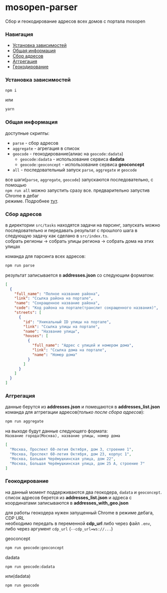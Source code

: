 # mosopen-parser

Сбор и геокодирование адресов всех домов с портала mosopen

### Навигация

- [Установка зависимостей](#установка-зависимостей)
- [Общая информация](#общая-информация)
- [Сбор адресов](#сбор-адресов)
- [Аггрегация](#аггрегация)
- [Геокодирование](#геокодирование)

### Установка зависимостей
```bash
npm i
```

или

```bash
yarn
```

### Общая информация

доступные скрипты:
- `parse` - сбор адресов
- `aggregate` - агрегация в список
- `geocode` - геокодирование(алиас на `geocode:dadata`)
  - `geocode:dadata` - использование сервиса **dadata**
  - `geocode:geoconcept` - использование сервиса **geoconcept**
- `all` - последовательный запуск `parse`, `aggregate` и `geocode`

все шаги(`parse`, `aggregate`, `geocode`) запускаются последовательно, с помощью   
`npm run all` можно запустить сразу все. предварительно запустив Chrome в дебаг   
режиме. Подробнее [тут](#геокодирование).


### Сбор адресов

в директории `src/tasks` находятся задачи на парсинг, запускать можно
последовательно и передавать результат с прошлого шага в следующую задачу
как сделано в `src/index.ts`.   
собрать регионы -> собрать улицы региона -> собрать дома на этих улицах   

команда для парсинга всех адресов:
```bash
npm run parse
```

результат записывается в **addresses.json** со следующим форматом:   
```json
[
  {
    "full_name": "Полное название района",
    "link": "Ссылка района на портале",
    "name": "Сокращенное название района",
    "code": "Код района на портале(транслит сокращенного названия)",
    "streets": [
      {
        "id": "Уникальный ID улицы на портале",
        "link": "Ссылка улицы на портале",
        "name": "Название улицы",
        "houses": [
          {
            "full_name": "Адрес с улицей и номером дома",
            "link": "Ссылка дома на портале",
            "name": "Номер дома"
          }
        ]
      }
    ]
  }
]
```


### Аггрегация

данные берутся из **addresses.json** и помещаются в **addresses_list.json**   
команда для аггрегации адресов(*только после сбора адресов*):   
```bash
npm run aggregate
```

на выходе будут данные следующего формата:   
`Название города(Москва), название улицы, номер дома`   
```json
[
  "Москва, Проспект 60-летия Октября, дом 3, строение 1",
  "Москва, Проспект 60-летия Октября, дом 23, корпус 1",
  "Москва, Большая Черёмушкинская улица, дом 22",
  "Москва, Большая Черёмушкинская улица, дом 25 А, строение 7"
]
```


### Геокодирование

на данный момент поддерживаются два геокодера, `dadata` и `geoconcept`.   
список адресов берется из **addresses_list.json** и адреса с координатами   записываются в **addresses_with_geo.json**   

для работы геокодера нужен запущенный Chrome в режиме дебага, CDP URL   
необходимо передать в переменной **cdp_url** либо через файл `.env`,   
либо через аргумент `cdp_url` (`--cdp_url=ws://...`)

geoconcept
```bash
npm run geocode:geoconcept
```

dadata
```bash
npm run geocode:dadata
```

или(dadata)
```bash
npm run geocode
```
